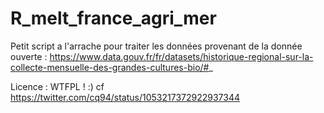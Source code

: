 # R_melt_france_agri_mer
Petit script a l'arrache pour traiter les données provenant de la donnée ouverte :
https://www.data.gouv.fr/fr/datasets/historique-regional-sur-la-collecte-mensuelle-des-grandes-cultures-bio/#_

Licence : WTFPL ! :)
cf https://twitter.com/cq94/status/1053217372922937344
